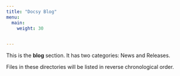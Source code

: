 ```yaml
---
title: "Docsy Blog"
menu:
  main:
    weight: 30


---
```



This is the **blog** section. It has two categories: News and Releases.

Files in these directories will be listed in reverse chronological order.

